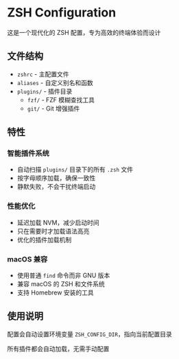 # ZSH Configuration

这是一个现代化的 ZSH 配置，专为高效的终端体验而设计

## 文件结构

- `zshrc` - 主配置文件
- `aliases` - 自定义别名和函数
- `plugins/` - 插件目录
  - `fzf/` - FZF 模糊查找工具
  - `git/` - Git 增强插件

## 特性

### 智能插件系统
- 自动扫描 `plugins/` 目录下的所有 `.zsh` 文件
- 按字母顺序加载，确保一致性
- 静默失败，不会干扰终端启动

### 性能优化
- 延迟加载 NVM，减少启动时间
- 只在需要时才加载语法高亮
- 优化的插件加载机制

### macOS 兼容
- 使用普通 `find` 命令而非 GNU 版本
- 兼容 macOS 的 ZSH 和文件系统
- 支持 Homebrew 安装的工具

## 使用说明

配置会自动设置环境变量 `ZSH_CONFIG_DIR`，指向当前配置目录

所有插件都会自动加载，无需手动配置
